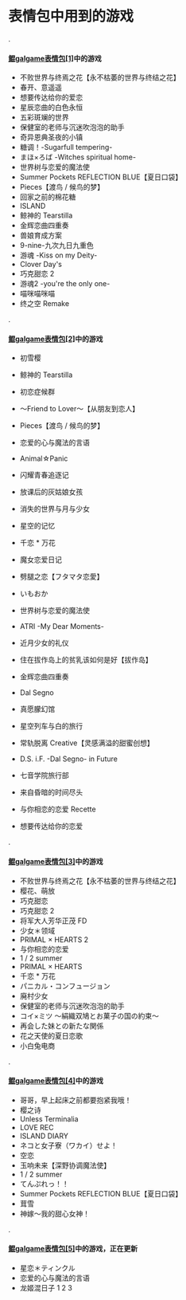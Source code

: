 # 表情包中用到的游戏

.

#### [鲲galgame表情包[1]](https://t.me/addstickers/KUNgal1)中的游戏

* 不败世界与终焉之花【永不枯萎的世界与终结之花】
* 春开、意遥遥
* 想要传达给你的爱恋
* 星辰恋曲的白色永恒
* 五彩斑斓的世界
* 保健室的老师与沉迷吹泡泡的助手
* 奇异恩典圣夜的小镇
* 糖调！-Sugarfull tempering-
* まほ×ろば -Witches spiritual home-
* 世界树与恋爱的魔法使
* Summer Pockets REFLECTION BLUE【夏日口袋】
* Pieces【渡鸟 / 候鸟的梦】
* 回家之前的棉花糖
* ISLAND
* 鲸神的 Tearstilla
* 金辉恋曲四重奏
* 兽娘育成方案
* 9-nine-九次九日九重色
* 游魂 -Kiss on my Deity-
* Clover Day's
* 巧克甜恋 2
* 游魂2 -you're the only one-
* 喵咪喵咪喵
* 终之空 Remake

.

#### [鲲galgame表情包[2]](https://t.me/addstickers/KUNgal2)中的游戏

* 初雪樱

* 鲸神的 Tearstilla

* 初恋症候群

* ～Friend to Lover～【从朋友到恋人】

* Pieces【渡鸟 / 候鸟的梦】

* 恋爱的心与魔法的言语

* Animal☆Panic

* 闪耀青春追逐记

* 放课后的灰姑娘女孩

* 消失的世界与月与少女

* 星空的记忆

* 千恋 * 万花

* 魔女恋爱日记

* 劈腿之恋【フタマタ恋愛】

* いもおか

* 世界树与恋爱的魔法使

* ATRI -My Dear Moments-

* 近月少女的礼仪

* 住在拔作岛上的贫乳该如何是好【拔作岛】

* 金辉恋曲四重奏

* Dal Segno

* 真愿朦幻馆

* 星空列车与白的旅行

* 常轨脱离 Creative【灵感满溢的甜蜜创想】

* D.S. i.F. -Dal Segno- in Future

* 七音学院旅行部

* 来自昏暗的时间尽头

* 与你相恋的恋爱 Recette

* 想要传达给你的恋爱

.

#### [鲲galgame表情包[3]](https://t.me/addstickers/KUNgal3)中的游戏

* 不败世界与终焉之花【永不枯萎的世界与终结之花】
* 樱花、萌放
* 巧克甜恋
* 巧克甜恋 2
* 将军大人芳华正茂 FD
* 少女＊领域
* PRIMAL × HEARTS 2
* 与你相恋的恋爱
* 1 / 2 summer
* PRIMAL × HEARTS
* 千恋 * 万花
* パニカル・コンフュージョン
* 廃村少女
* 保健室的老师与沉迷吹泡泡的助手
* コイ×ミツ ～絹織双鳩とお菓子の国の約束～
* 再会した妹との新たな関係
* 花之天使的夏日恋歌
* 小白兔电商

.

#### [鲲galgame表情包[4]](https://t.me/addstickers/KUNgal4)中的游戏

* 哥哥，早上起床之前都要抱紧我哦！
* 樱之诗
* Unless Terminalia
* LOVE REC
* ISLAND DIARY
* ネコと女子寮（ワカイ）せよ！
* 空恋
* 玉响未来【深野协调魔法使】
* 1 / 2 summer
* てんぷれっ！！
* Summer Pockets REFLECTION BLUE【夏日口袋】
* 茸雪
* 神嫁～我的甜心女神！

.

#### [鲲galgame表情包[5]](https://t.me/addstickers/KUNgal5)中的游戏，正在更新

* 星恋＊ティンクル
* 恋爱的心与魔法的言语
* 龙姬混日子 1 2 3
